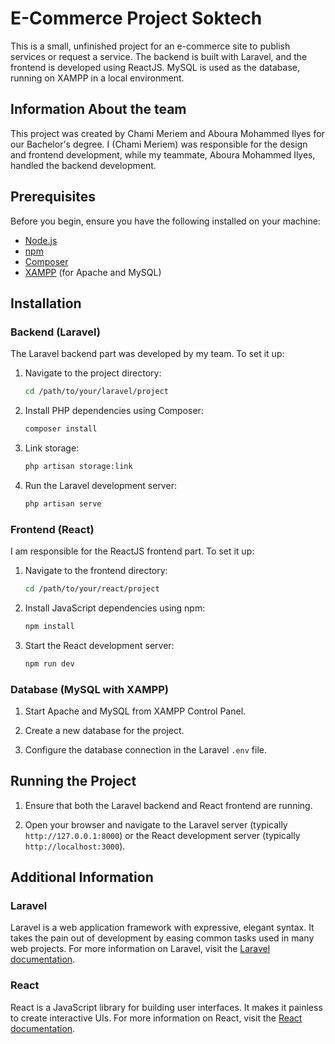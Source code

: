 # E-Commerce Project Soktech

This is a small, unfinished project for an e-commerce site to publish services or request a service. The backend is built with Laravel, and the frontend is developed using ReactJS. MySQL is used as the database, running on XAMPP in a local environment.

## Information About the team

This project was created by Chami Meriem and Aboura Mohammed Ilyes for our Bachelor's degree. I (Chami Meriem) was responsible for the design and frontend development, while my teammate, Aboura Mohammed Ilyes, handled the backend development.

## Prerequisites

Before you begin, ensure you have the following installed on your machine:
- [Node.js](https://nodejs.org/)
- [npm](https://www.npmjs.com/)
- [Composer](https://getcomposer.org/)
- [XAMPP](https://www.apachefriends.org/index.html) (for Apache and MySQL)

## Installation

### Backend (Laravel)

The Laravel backend part was developed by my team. To set it up:

1. Navigate to the project directory:
   ```sh
   cd /path/to/your/laravel/project
   ```

2. Install PHP dependencies using Composer:
   ```sh
   composer install
   ```

3. Link storage:
   ```sh
   php artisan storage:link
   ```

4. Run the Laravel development server:
   ```sh
   php artisan serve
   ```

### Frontend (React)

I am responsible for the ReactJS frontend part. To set it up:

1. Navigate to the frontend directory:
   ```sh
   cd /path/to/your/react/project
   ```

2. Install JavaScript dependencies using npm:
   ```sh
   npm install
   ```

3. Start the React development server:
   ```sh
   npm run dev
   ```

### Database (MySQL with XAMPP)

1. Start Apache and MySQL from XAMPP Control Panel.

2. Create a new database for the project.

3. Configure the database connection in the Laravel `.env` file.

## Running the Project

1. Ensure that both the Laravel backend and React frontend are running.

2. Open your browser and navigate to the Laravel server (typically `http://127.0.0.1:8000`) or the React development server (typically `http://localhost:3000`).

## Additional Information

### Laravel

Laravel is a web application framework with expressive, elegant syntax. It takes the pain out of development by easing common tasks used in many web projects. For more information on Laravel, visit the [Laravel documentation](https://laravel.com/docs).

### React

React is a JavaScript library for building user interfaces. It makes it painless to create interactive UIs. For more information on React, visit the [React documentation](https://reactjs.org/docs/getting-started.html).

